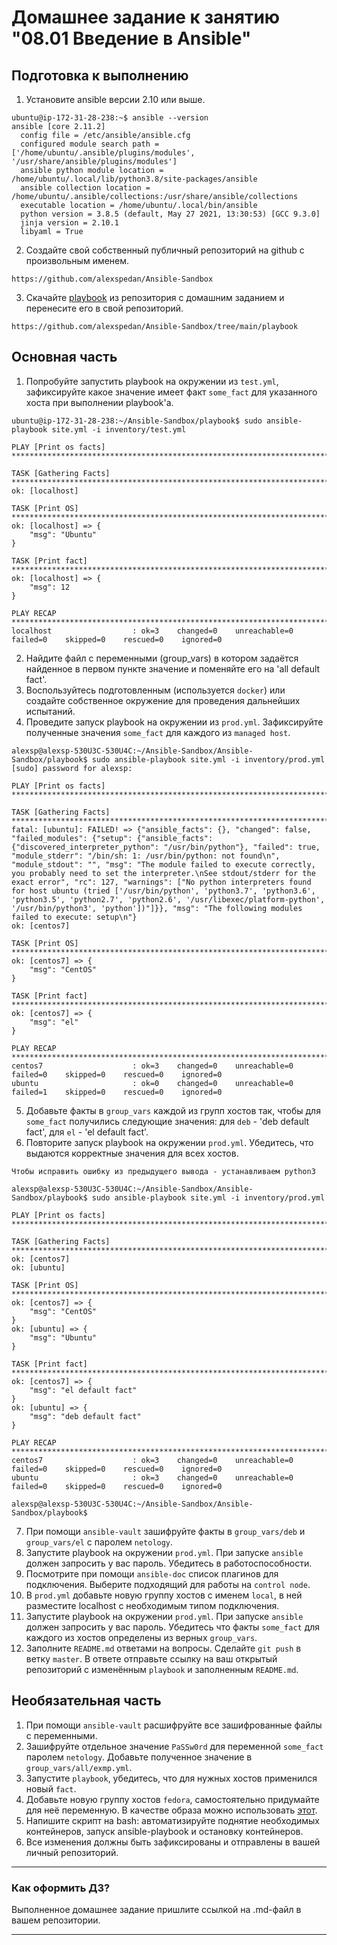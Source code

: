 # Домашнее задание к занятию "08.01 Введение в Ansible"

## Подготовка к выполнению
1. Установите ansible версии 2.10 или выше.
```
ubuntu@ip-172-31-28-238:~$ ansible --version
ansible [core 2.11.2]
  config file = /etc/ansible/ansible.cfg
  configured module search path = ['/home/ubuntu/.ansible/plugins/modules', '/usr/share/ansible/plugins/modules']
  ansible python module location = /home/ubuntu/.local/lib/python3.8/site-packages/ansible
  ansible collection location = /home/ubuntu/.ansible/collections:/usr/share/ansible/collections
  executable location = /home/ubuntu/.local/bin/ansible
  python version = 3.8.5 (default, May 27 2021, 13:30:53) [GCC 9.3.0]
  jinja version = 2.10.1
  libyaml = True

```
2. Создайте свой собственный публичный репозиторий на github с произвольным именем.
```
https://github.com/alexspedan/Ansible-Sandbox
```
3. Скачайте [playbook](./playbook/) из репозитория с домашним заданием и перенесите его в свой репозиторий.
```
https://github.com/alexspedan/Ansible-Sandbox/tree/main/playbook
```

## Основная часть
1. Попробуйте запустить playbook на окружении из `test.yml`, зафиксируйте какое значение имеет факт `some_fact` для указанного хоста при выполнении playbook'a.
```
ubuntu@ip-172-31-28-238:~/Ansible-Sandbox/playbook$ sudo ansible-playbook site.yml -i inventory/test.yml

PLAY [Print os facts] ***********************************************************************************************************************************************************************

TASK [Gathering Facts] **********************************************************************************************************************************************************************
ok: [localhost]

TASK [Print OS] *****************************************************************************************************************************************************************************
ok: [localhost] => {
    "msg": "Ubuntu"
}

TASK [Print fact] ***************************************************************************************************************************************************************************
ok: [localhost] => {
    "msg": 12
}

PLAY RECAP **********************************************************************************************************************************************************************************
localhost                  : ok=3    changed=0    unreachable=0    failed=0    skipped=0    rescued=0    ignored=0

```
2. Найдите файл с переменными (group_vars) в котором задаётся найденное в первом пункте значение и поменяйте его на 'all default fact'.
3. Воспользуйтесь подготовленным (используется `docker`) или создайте собственное окружение для проведения дальнейших испытаний.
4. Проведите запуск playbook на окружении из `prod.yml`. Зафиксируйте полученные значения `some_fact` для каждого из `managed host`.
```
alexsp@alexsp-530U3C-530U4C:~/Ansible-Sandbox/Ansible-Sandbox/playbook$ sudo ansible-playbook site.yml -i inventory/prod.yml
[sudo] password for alexsp:

PLAY [Print os facts] ***********************************************************************************************************************************************************************

TASK [Gathering Facts] **********************************************************************************************************************************************************************
fatal: [ubuntu]: FAILED! => {"ansible_facts": {}, "changed": false, "failed_modules": {"setup": {"ansible_facts": {"discovered_interpreter_python": "/usr/bin/python"}, "failed": true, "module_stderr": "/bin/sh: 1: /usr/bin/python: not found\n", "module_stdout": "", "msg": "The module failed to execute correctly, you probably need to set the interpreter.\nSee stdout/stderr for the exact error", "rc": 127, "warnings": ["No python interpreters found for host ubuntu (tried ['/usr/bin/python', 'python3.7', 'python3.6', 'python3.5', 'python2.7', 'python2.6', '/usr/libexec/platform-python', '/usr/bin/python3', 'python'])"]}}, "msg": "The following modules failed to execute: setup\n"}
ok: [centos7]

TASK [Print OS] *****************************************************************************************************************************************************************************
ok: [centos7] => {
    "msg": "CentOS"
}

TASK [Print fact] ***************************************************************************************************************************************************************************
ok: [centos7] => {
    "msg": "el"
}

PLAY RECAP **********************************************************************************************************************************************************************************
centos7                    : ok=3    changed=0    unreachable=0    failed=0    skipped=0    rescued=0    ignored=0
ubuntu                     : ok=0    changed=0    unreachable=0    failed=1    skipped=0    rescued=0    ignored=0

```
5. Добавьте факты в `group_vars` каждой из групп хостов так, чтобы для `some_fact` получились следующие значения: для `deb` - 'deb default fact', для `el` - 'el default fact'.
6.  Повторите запуск playbook на окружении `prod.yml`. Убедитесь, что выдаются корректные значения для всех хостов.
```
Чтобы исправить ошибку из предыдущего вывода - устанавливаем python3

alexsp@alexsp-530U3C-530U4C:~/Ansible-Sandbox/Ansible-Sandbox/playbook$ sudo ansible-playbook site.yml -i inventory/prod.yml

PLAY [Print os facts] ***********************************************************************************************************************************************************************

TASK [Gathering Facts] **********************************************************************************************************************************************************************
ok: [centos7]
ok: [ubuntu]

TASK [Print OS] *****************************************************************************************************************************************************************************
ok: [centos7] => {
    "msg": "CentOS"
}
ok: [ubuntu] => {
    "msg": "Ubuntu"
}

TASK [Print fact] ***************************************************************************************************************************************************************************
ok: [centos7] => {
    "msg": "el default fact"
}
ok: [ubuntu] => {
    "msg": "deb default fact"
}

PLAY RECAP **********************************************************************************************************************************************************************************
centos7                    : ok=3    changed=0    unreachable=0    failed=0    skipped=0    rescued=0    ignored=0
ubuntu                     : ok=3    changed=0    unreachable=0    failed=0    skipped=0    rescued=0    ignored=0

alexsp@alexsp-530U3C-530U4C:~/Ansible-Sandbox/Ansible-Sandbox/playbook$

```
7. При помощи `ansible-vault` зашифруйте факты в `group_vars/deb` и `group_vars/el` с паролем `netology`.
8. Запустите playbook на окружении `prod.yml`. При запуске `ansible` должен запросить у вас пароль. Убедитесь в работоспособности.
9. Посмотрите при помощи `ansible-doc` список плагинов для подключения. Выберите подходящий для работы на `control node`.
10. В `prod.yml` добавьте новую группу хостов с именем  `local`, в ней разместите localhost с необходимым типом подключения.
11. Запустите playbook на окружении `prod.yml`. При запуске `ansible` должен запросить у вас пароль. Убедитесь что факты `some_fact` для каждого из хостов определены из верных `group_vars`.
12. Заполните `README.md` ответами на вопросы. Сделайте `git push` в ветку `master`. В ответе отправьте ссылку на ваш открытый репозиторий с изменённым `playbook` и заполненным `README.md`.

## Необязательная часть

1. При помощи `ansible-vault` расшифруйте все зашифрованные файлы с переменными.
2. Зашифруйте отдельное значение `PaSSw0rd` для переменной `some_fact` паролем `netology`. Добавьте полученное значение в `group_vars/all/exmp.yml`.
3. Запустите `playbook`, убедитесь, что для нужных хостов применился новый `fact`.
4. Добавьте новую группу хостов `fedora`, самостоятельно придумайте для неё переменную. В качестве образа можно использовать [этот](https://hub.docker.com/r/pycontribs/fedora).
5. Напишите скрипт на bash: автоматизируйте поднятие необходимых контейнеров, запуск ansible-playbook и остановку контейнеров.
6. Все изменения должны быть зафиксированы и отправлены в вашей личный репозиторий.

---

### Как оформить ДЗ?

Выполненное домашнее задание пришлите ссылкой на .md-файл в вашем репозитории.

---
